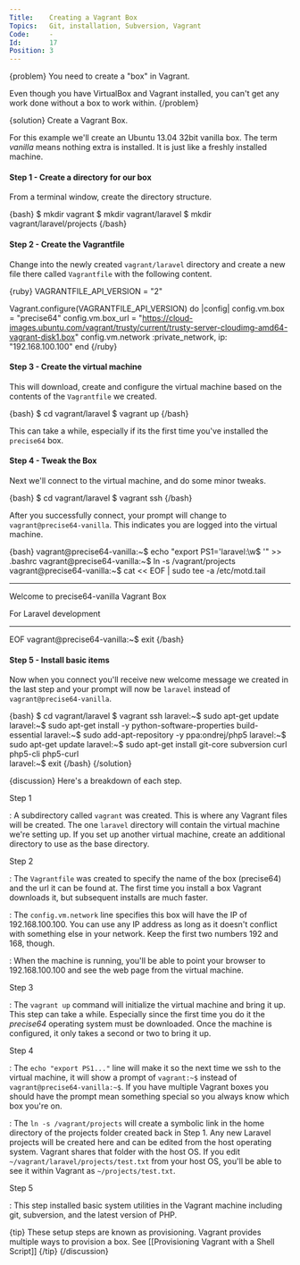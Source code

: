 ```yaml
---
Title:    Creating a Vagrant Box
Topics:   Git, installation, Subversion, Vagrant
Code:     -
Id:       17
Position: 3
---
```


{problem}
You need to create a "box" in Vagrant.

Even though you have VirtualBox and Vagrant installed, you can't get any work done without a box to work within.
{/problem}

{solution}
Create a Vagrant Box.

For this example we'll create an Ubuntu 13.04 32bit vanilla box. The term _vanilla_ means nothing extra is installed. It is just like a freshly installed machine.

#### Step 1 - Create a directory for our box

From a terminal window, create the directory structure.

{bash}
$ mkdir vagrant
$ mkdir vagrant/laravel
$ mkdir vagrant/laravel/projects
{/bash}

#### Step 2 - Create the Vagrantfile

Change into the newly created `vagrant/laravel` directory and create a new file there called `Vagrantfile` with the following content.

{ruby}
VAGRANTFILE_API_VERSION = "2"

Vagrant.configure(VAGRANTFILE_API_VERSION) do |config|
  config.vm.box = "precise64"
  config.vm.box_url = "https://cloud-images.ubuntu.com/vagrant/trusty/current/trusty-server-cloudimg-amd64-vagrant-disk1.box"
  config.vm.network :private_network, ip: "192.168.100.100"
end
{/ruby}

#### Step 3 - Create the virtual machine

This will download, create and configure the virtual machine based on the contents of the `Vagrantfile` we created.

{bash}
$ cd vagrant/laravel
$ vagrant up
{/bash}

This can take a while, especially if its the first time you've installed the `precise64` box.

#### Step 4 - Tweak the Box

Next we'll connect to the virtual machine, and do some minor tweaks.

{bash}
$ cd vagrant/laravel
$ vagrant ssh
{/bash}

After you successfully connect, your prompt will change to `vagrant@precise64-vanilla`. This indicates you are logged into the virtual machine.

{bash}
vagrant@precise64-vanilla:~$ echo "export PS1='laravel:\w\$ '" >> .bashrc
vagrant@precise64-vanilla:~$ ln -s /vagrant/projects
vagrant@precise64-vanilla:~$ cat << EOF | sudo tee -a /etc/motd.tail

***************************************

Welcome to precise64-vanilla Vagrant Box

For Laravel development

***************************************
EOF
vagrant@precise64-vanilla:~$ exit
{/bash}

#### Step 5 - Install basic items

Now when you connect you'll receive new welcome message we created in the last step and your prompt will now be `laravel` instead of `vagrant@precise64-vanilla`.

{bash}
$ cd vagrant/laravel
$ vagrant ssh
laravel:~$ sudo apt-get update
laravel:~$ sudo apt-get install -y python-software-properties build-essential
laravel:~$ sudo add-apt-repository -y ppa:ondrej/php5
laravel:~$ sudo apt-get update
laravel:~$ sudo apt-get install git-core subversion curl php5-cli php5-curl \
laravel:~$ exit
{/bash}
{/solution}

{discussion}
Here's a breakdown of each step.

Step 1

: A subdirectory called `vagrant` was created. This is where any Vagrant files will be created. The one `laravel` directory will contain the virtual machine we're setting up. If you set up another virtual machine, create an additional directory to use as the base directory.

Step 2

: The `Vagrantfile` was created to specify the name of the box (precise64) and the url it can be found at. The first time you install a box Vagrant downloads it, but subsequent installs are much faster.

: The `config.vm.network` line specifies this box will have the IP of 192.168.100.100. You can use any IP address as long as it doesn't conflict with something else in your network. Keep the first two numbers 192 and 168, though.

: When the machine is running, you'll be able to point your browser to 192.168.100.100 and see the web page from the virtual machine.

Step 3

: The `vagrant up` command will initialize the virtual machine and bring it up. This step can take a while. Especially since the first time you do it the _precise64_ operating system must be downloaded. Once the machine is configured, it only takes a second or two to bring it up.

Step 4

: The `echo "export PS1..."` line will make it so the next time we ssh to the virtual machine, it will show a prompt of `vagrant:~$` instead of `vagrant@precise64-vanilla:~$`. If you have multiple Vagrant boxes you should have the prompt mean something special so you always know which box you're on.

: The `ln -s /vagrant/projects` will create a symbolic link in the home directory of the projects folder created back in Step 1. Any new Laravel projects will be created here and can be edited from the host operating system. Vagrant shares that folder with the host OS. If you edit `~/vagrant/laravel/projects/test.txt` from your host OS, you'll be able to see it within Vagrant as `~/projects/test.txt`.

Step 5

: This step installed basic system utilities in the Vagrant machine including git, subversion, and the latest version of PHP.

{tip}
These setup steps are known as provisioning. Vagrant provides multiple ways to provision a box. See [[Provisioning Vagrant with a Shell Script]]
{/tip}
{/discussion}
